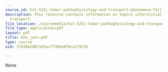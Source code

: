 ```yaml
---
course_id: hst-525j-tumor-pathophysiology-and-transport-phenomena-fall-2005
description: This resource contains information on topics interstitial and lymphatic
  transport.
file_location: /coursemedia/hst-525j-tumor-pathophysiology-and-transport-phenomena-fall-2005/37636b2d013d3acf7302e8f0ca17972b_02a_jain.pdf
file_type: application/pdf
layout: pdf
title: 02a_jain.pdf
type: course
uid: 37636b2d013d3acf7302e8f0ca17972b

---
```

None